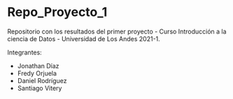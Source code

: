 # Repo_Proyecto_1

Repositorio con los resultados del primer proyecto - Curso Introducción a la ciencia de Datos - Universidad de Los Andes 2021-1.

Integrantes:

* Jonathan Díaz
* Fredy Orjuela
* Daniel Rodríguez
* Santiago Vitery
